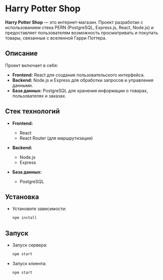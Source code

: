 # Harry Potter Shop

**Harry Potter Shop** — это интернет-магазин. Проект разработан с использованием стека PERN (PostgreSQL, Express.js, React, Node.js) и предоставляет пользователям возможность просматривать и покупать товары, связанные с вселенной Гарри Поттера.

## Описание

Проект включает в себя:

- **Frontend:** React для создания пользовательского интерфейса.
- **Backend:** Node.js и Express для обработки запросов и управления данными.
- **База данных:** PostgreSQL для хранения информации о товарах, пользователях и заказах.

## Стек технологий

- **Frontend:**
  - React
  - React Router (для маршрутизации)
  
- **Backend:**
  - Node.js
  - Express

- **База данных:**
  - PostgreSQL

## Установка

- Установите зависимости:
    ```bash
    npm install
    ```

## Запуск

- Запуск сервера:
    ```bash
    npm start
    ```

- Запуск клиента:
    ```bash
    npm start
    ```
